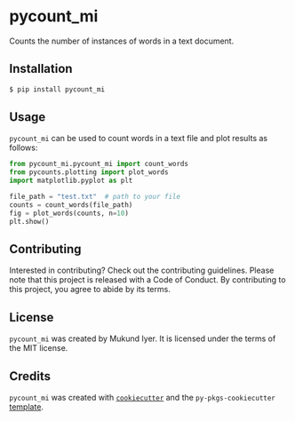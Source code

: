 # pycount_mi

Counts the number of instances of words in a text document.

## Installation

```bash
$ pip install pycount_mi
```

## Usage

`pycount_mi` can be used to count words in a text file and plot results
as follows:

```python
from pycount_mi.pycount_mi import count_words
from pycounts.plotting import plot_words
import matplotlib.pyplot as plt

file_path = "test.txt"  # path to your file
counts = count_words(file_path)
fig = plot_words(counts, n=10)
plt.show()
```

## Contributing

Interested in contributing? Check out the contributing guidelines. Please note that this project is released with a Code of Conduct. By contributing to this project, you agree to abide by its terms.

## License

`pycount_mi` was created by Mukund Iyer. It is licensed under the terms of the MIT license.

## Credits

`pycount_mi` was created with [`cookiecutter`](https://cookiecutter.readthedocs.io/en/latest/) and the `py-pkgs-cookiecutter` [template](https://github.com/py-pkgs/py-pkgs-cookiecutter).
